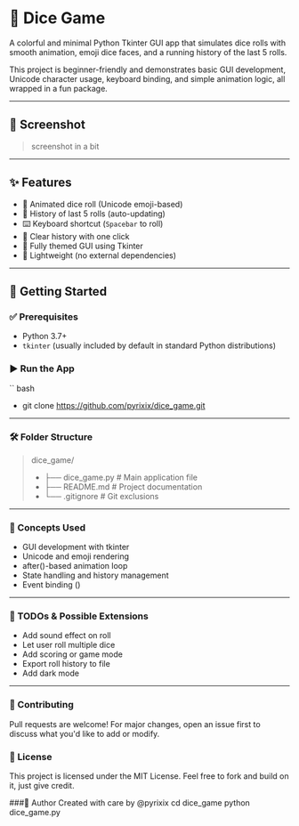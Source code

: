 # 🎲 Dice Game

A colorful and minimal Python Tkinter GUI app that simulates dice rolls with smooth animation, emoji dice faces, and a running history of the last 5 rolls.

This project is beginner-friendly and demonstrates basic GUI development, Unicode character usage, keyboard binding, and simple animation logic, all wrapped in a fun package.


---


## 📸 Screenshot

>screenshot in a bit

---

## ✨ Features

- 🎲 Animated dice roll (Unicode emoji-based)
- 📜 History of last 5 rolls (auto-updating)
- ⌨️ Keyboard shortcut (`Spacebar` to roll)
- 🧹 Clear history with one click
- 🎨 Fully themed GUI using Tkinter
- 🔐 Lightweight (no external dependencies)

---

## 🚀 Getting Started

### ✅ Prerequisites
- Python 3.7+
- `tkinter` (usually included by default in standard Python distributions)

  

### ▶️ Run the App

`` bash
- git clone https://github.com/pyrixix/dice_game.git


---

### 🛠 Folder Structure

>  dice_game/
> - ├── dice_game.py       # Main application file
> - ├── README.md          # Project documentation
> - └── .gitignore         # Git exclusions

---

### 🧠 Concepts Used

- GUI development with tkinter
- Unicode and emoji rendering
- after()-based animation loop
- State handling and history management
- Event binding (<space>)


---


### 📌 TODOs & Possible Extensions

- Add sound effect on roll
- Let user roll multiple dice
- Add scoring or game mode
- Export roll history to file
- Add dark mode
  

---

### 🤝 Contributing


Pull requests are welcome! For major changes, open an issue first to discuss what you'd like to add or modify.


### 📄 License

This project is licensed under the MIT License.
Feel free to fork and build on it, just give credit.


###🌟 Author
Created with care by @pyrixix
cd dice_game
python dice_game.py
